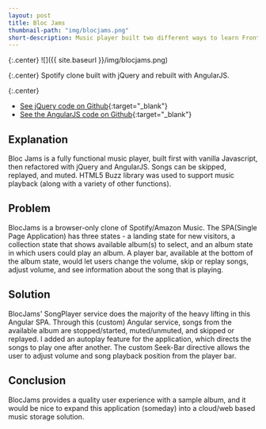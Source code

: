 ```yaml
---
layout: post
title: Bloc Jams
thumbnail-path: "img/blocjams.png"
short-description: Music player built two different ways to learn Front-End development.
---
```


{:.center}
![]({{ site.baseurl }}/img/blocjams.png)

{:.center}
Spotify clone built with jQuery and rebuilt with AngularJS.

{:.center}
* [See jQuery code on Github](https://github.com/mikeMedis/bloc-jams-jQuery){:target="_blank"}
* [See the AngularJS code on Github](https://github.com/mikeMedis/bloc-jams-angular){:target="_blank"}


## Explanation

Bloc Jams is a fully functional music player, built first with vanilla Javascript, then refactored with jQuery and AngularJS. Songs can be skipped, replayed, and muted. HTML5 Buzz library was used to support music playback (along with a variety of other functions).

## Problem

BlocJams is a browser-only clone of Spotify/Amazon Music. The SPA(Single Page Application) has three states - a landing state for new visitors, a collection state that shows available album(s) to select, and an album state in which users could play an album. A player bar, available at the bottom of the album state, would let users change the volume, skip or replay songs, adjust volume, and see information about the song that is playing.

## Solution

BlocJams' SongPlayer service does the majority of the heavy lifting in this Angular SPA. Through this (custom) Angular service, songs from the available album are stopped/started, muted/unmuted, and skipped or replayed. I added an autoplay feature for the application, which directs the songs to play one after another. The custom Seek-Bar directive allows the user to adjust volume and song playback position from the player bar.

## Conclusion

BlocJams provides a quality user experience with a sample album, and it would be nice to expand this application (someday) into a cloud/web based music storage solution.
